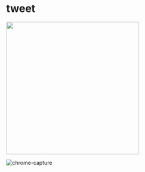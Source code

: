 
# tweet 

<img width="356" src="https://user-images.githubusercontent.com/26485327/76154257-2074ff00-6114-11ea-8637-581932249440.png">


![chrome-capture](https://user-images.githubusercontent.com/26485327/82724107-b29da400-9d0e-11ea-9b3b-9a48d48b9731.gif)
